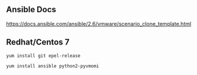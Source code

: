 ## Ansible Docs
https://docs.ansible.com/ansible/2.6/vmware/scenario_clone_template.html


## Redhat/Centos 7

`yum install git epel-release`

`yum install ansible python2-pyvmomi`
